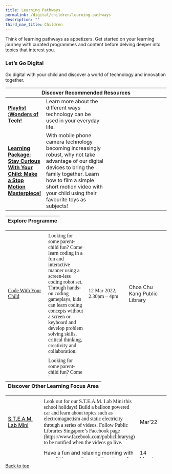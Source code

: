 ```yaml
---
title: Learning Pathways
permalink: /digital/children/learning-pathways
description: ""
third_nav_title: Children
---
```

<style type="text/css">
/* Links */
.content a { color: #322987; }
.content a:focus,
.content a:hover { color: #28216c; }

/* Button Outline */
.bp-button { padding-left: 1.5rem; padding-right: 1.5rem; }
.bp-button.is-primary-outline { border: 1px solid #322987; color: #322987; background-color: transparent; text-decoration: none; }
.bp-button.is-primary-outline:focus,
.bp-button.is-primary-outline:hover { border: 1px solid #322987; color: #cff2e8; background-color: #322987; text-decoration: none; }

/* Responsive Iframe */
.responsive-iframe { position: absolute; top: 0; left: 0; bottom: 0; right: 0; width: 100%; height: 100%; }
.responsive-iframe-container { position: relative; overflow: hidden; width: 100%; }
.responsive-iframe-container.ratio-16by9 { padding-top: 56.25%; }
.responsive-iframe-container.ratio-4by3 { padding-top: 75%; }
.responsive-iframe-container.ratio-3by2 { padding-top: 66.66%; }
.responsive-iframe-container.ratio-1by1 { padding-top: 100%; }
</style>
Think of learning pathways as appetizers. Get started on your learning journey with curated programmes and content before delving deeper into topics that interest you.
<h3><b>Let’s Go Digital</b></h3>
Go digital with your child and discover a world of technology and innovation together. 
<div class="horizontal-scroll margin--bottom--lg">
  <table class="generic-table">
    <thead>
      <tr>
        <th colspan="4" class="is-uppercase has-weight-normal">Discover Recommended Resources</th>
      </tr>
    </thead>
    <tbody>
      <tr>
        <td style="width: 20%;"><a href="/digital/children/content" target="_blank"><b>Playlist :Wonders of Tech!</b></a></td>
        <td style="width: 40%;">Learn more about the different ways technology can be used in your everyday life.
</td>
        <td style="width: 20%;"></td>
        <td style="width: 20%;"></td>
      </tr>
      <tr>
        <td><a href="https://childrenandteens.nlb.gov.sg/diy-resources/primary/stay-curious-with-your-child" target="_blank"><b>Learning Package: Stay Curious With Your Child: Make a Stop Motion Masterpiece!
</b></a></td>
        <td>With mobile phone camera technology becoming increasingly robust, why not take advantage of our digital devices to bring the family together. Learn how to film a simple short motion video with your child using their favourite toys as subjects! 
</td>
        <td> </td>
        <td> </td>
      </tr>
    </tbody>
  </table>
</div>
<div class="horizontal-scroll margin--bottom--lg">
  <table class="generic-table">
    <thead>
      <tr>
        <th colspan="4" class="is-uppercase has-weight-normal">Explore Programme</th>
      </tr>
		</thead>
	</table>
<table style="border-collapse: collapse; width: 100%; height: 454px;" border="0">
<tbody>
<tr style="height: 395px;">
<td style="width: 25%; height: 395px;"><a href="https://www.eventbrite.sg/o/golibrary-national-library-board-singapore-26735252849" target="_blank"><span style="margin-top: 0pt; margin-bottom: 0pt; margin-left: 0in; direction: ltr; unicode-bidi: embed; word-break: normal;"><span style="font-size: 12pt; font-family: Calibri;">Code With Your Child</span></span></a></td>
<td style="width: 25%; height: 395px;"><span style="margin-top: 0pt; margin-bottom: 0pt; margin-left: 0in; direction: ltr; unicode-bidi: embed; word-break: normal;"><span style="font-size: 12pt; font-family: Calibri;">Looking for some parent-child fun? Come learn coding in a fun and interactive manner using a screen-less coding robot set. Through hands-on coding gameplays, kids can learn coding concepts without a screen or keyboard and develop problem solving skills, critical thinking, creativity and collaboration.</span></span></td>
<td style="width: 25%; height: 395px;"><span style="font-size: 12pt; font-family: Calibri;">12 Mar 2022, </span><span style="font-size: 12pt; font-family: Calibri;">2.30pm &ndash; 4pm</span></td>
<td style="width: 25%; height: 395px;">Choa Chu Kang Public Library</td>
</tr>
<tr style="height: 41px;">
<td style="width: 25%; height: 41px;"><a href="https://www.eventbrite.sg/o/golibrary-national-library-board-singapore-26735252849" target="_blank"><span style="margin-top: 0pt; margin-bottom: 0pt; margin-left: 0in; direction: ltr; unicode-bidi: embed; word-break: normal;"><span style="font-size: 12pt; font-family: Calibri;">Code With Your Child</span></span></a></td>
<td style="width: 25%; height: 41px;"><span style="margin-top: 0pt; margin-bottom: 0pt; margin-left: 0in; direction: ltr; unicode-bidi: embed; word-break: normal;"><span style="font-size: 12pt; font-family: Calibri;">Looking for some parent-child fun? Come learn coding in a fun and interactive manner using a screen-less coding robot set. Through hands-on coding gameplays, kids can learn coding concepts without a screen or keyboard and develop problem solving skills, critical thinking, creativity and collaboration.</span></span></td>
<td style="width: 25%; height: 41px;"><span style="font-size: 12pt; font-family: Calibri;">19 Mar 2022, </span><span style="font-size: 12pt; font-family: Calibri;">2.30pm-4pm&nbsp;</span></td>
<td style="width: 25%; height: 41px;">Sengkang Public LIbrary</td>
</tr>
<tr style="height: 18px;">
<td style="width: 25%; height: 18px;"><a href="https://www.eventbrite.sg/o/golibrary-national-library-board-singapore-26735252849" target="_blank"><span style="line-height: 107%; margin-top: 0pt; margin-bottom: 8pt; margin-left: 0in; direction: ltr; unicode-bidi: embed; word-break: normal;"><span style="font-size: 11pt; font-family: Calibri;">My Art Buddy | Hot Air Balloon</span></span></a></td>
<td style="width: 25%; height: 18px;"><span style="line-height: 107%; margin: 0pt 0in 8pt; text-indent: 0in; direction: ltr; unicode-bidi: embed; word-break: normal;"><span style="font-size: 11pt; font-family: Calibri;">Experimenting with new prototyping tools and processes, including using recyclable materials and coding kit &ndash; children will learn to build a small hot air balloon.</span></span></td>
<td style="width: 25%; height: 18px;">18 Mar 2022, <br />10:00am-12:00pm</td>
<td style="width: 25%; height: 18px;">Toa Payoh public Library</td>
</tr>
</tbody>
</table>
		</div>
<div class="horizontal-scroll margin--bottom--lg">
<table class="generic-table">
    <thead>
      <tr>
        <th colspan="4" class="is-uppercase has-weight-normal ">Discover Other Learning Focus Area</th>
      </tr>
    </thead>
  </table>
<table style="border-collapse: collapse; width: 100%; height: 194px;" border="0">
<tbody>
<tr style="height: 166px;">
<td style="width: 25%; height: 166px;"><a href="https://childrenandteens.nlb.gov.sg/services/programmes/tweenkerama%20" target="_blank"><span style="margin-top: 0pt; margin-bottom: 0pt; margin-left: 0in; direction: ltr; unicode-bidi: embed; word-break: normal;"><span style="color: #000000;">S.T.E.A.M. Lab Mini</span></span></a></td>
<td style="width: 25%; height: 166px;"><span style="margin-top: 0pt; margin-bottom: 0pt; margin-left: 0in; direction: ltr; unicode-bidi: embed; word-break: normal;"><span style="font-size: 12pt; font-family: Calibri;">Look out for our S.T.E.A.M. Lab Mini this school holidays! Build a balloon powered car and learn about topics such as electromagnetism and static electricity through a series of videos.</span></span>  <span style="margin-top: 0pt; margin-bottom: 0pt; margin-left: 0in; direction: ltr; unicode-bidi: embed; word-break: normal;"><span style="font-size: 12pt; font-family: Calibri;">Follow Public Libraries Singapore&rsquo;s Facebook page (https://www.facebook.com/publiclibrarysg) to be notified when the videos go live.</span></span></td>
<td style="width: 25%; height: 166px;">Mar&rsquo;22</td>
<td style="width: 25%; height: 166px;">Online</td>
</tr>
<tr style="height: 18px;">
<td style="width: 25%; height: 18px;"><a href="https://www.eventbrite.sg/o/golibrary-national-library-board-singapore-26735252849" target="_blank">MiniYOGI</a></td>
<td style="width: 25%; height: 18px;">Have a fun and relaxing morning with your little ones through the story of Yoga. Breathe, stretch and do some yoga poses with the beautiful MiniYOGI cards.</td>
<td style="width: 25%; height: 18px;">14 March 2022, 11:00-11:45am</td>
<td style="width: 25%; height: 18px;">Zoom</td>
</tr>
<tr style="height: 10px;">
<td style="width: 25%; height: 10px;"><a href="https://www.eventbrite.sg/o/golibrary-national-library-board-singapore-26735252849" target="_blank">CCKPL: Urban Farming Hydroponics Workshop </a></td>
<td style="width: 25%; height: 10px;">Join VertiVegies as they take you on a journey into the dynamic world of modern agriculture.</td>
<td style="width: 25%; height: 10px;">11 March 2022, 3:30-5:30pm</td>
<td style="width: 25%; height: 10px;">Choa Chu Kang Public Library</td>
</tr>
</tbody>
</table>	
</div>
<p class="has-text-right margin--top--xl"><a href="#main-content">Back to top</a></p>